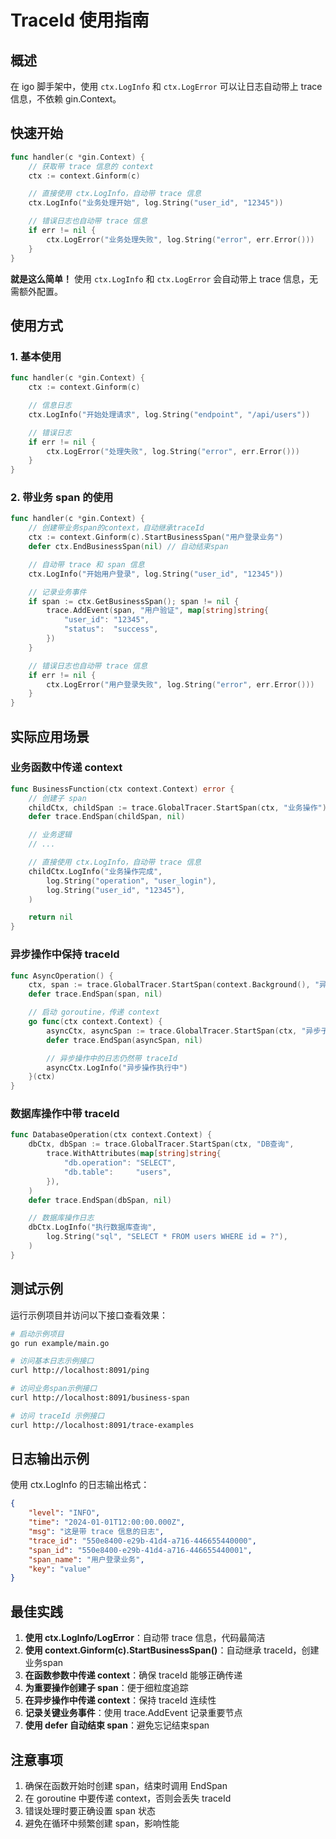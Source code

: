 # TraceId 使用指南

## 概述

在 igo 脚手架中，使用 `ctx.LogInfo` 和 `ctx.LogError` 可以让日志自动带上 trace 信息，不依赖 gin.Context。

## 快速开始

```go
func handler(c *gin.Context) {
    // 获取带 trace 信息的 context
    ctx := context.Ginform(c)

    // 直接使用 ctx.LogInfo，自动带 trace 信息
    ctx.LogInfo("业务处理开始", log.String("user_id", "12345"))

    // 错误日志也自动带 trace 信息
    if err != nil {
        ctx.LogError("业务处理失败", log.String("error", err.Error()))
    }
}
```

**就是这么简单！** 使用 `ctx.LogInfo` 和 `ctx.LogError` 会自动带上 trace 信息，无需额外配置。

## 使用方式

### 1. 基本使用

```go
func handler(c *gin.Context) {
    ctx := context.Ginform(c)

    // 信息日志
    ctx.LogInfo("开始处理请求", log.String("endpoint", "/api/users"))

    // 错误日志
    if err != nil {
        ctx.LogError("处理失败", log.String("error", err.Error()))
    }
}
```

### 2. 带业务 span 的使用

```go
func handler(c *gin.Context) {
    // 创建带业务span的context，自动继承traceId
    ctx := context.Ginform(c).StartBusinessSpan("用户登录业务")
    defer ctx.EndBusinessSpan(nil) // 自动结束span

    // 自动带 trace 和 span 信息
    ctx.LogInfo("开始用户登录", log.String("user_id", "12345"))

    // 记录业务事件
    if span := ctx.GetBusinessSpan(); span != nil {
        trace.AddEvent(span, "用户验证", map[string]string{
            "user_id": "12345",
            "status":  "success",
        })
    }

    // 错误日志也自动带 trace 信息
    if err != nil {
        ctx.LogError("用户登录失败", log.String("error", err.Error()))
    }
}
```

## 实际应用场景

### 业务函数中传递 context

```go
func BusinessFunction(ctx context.Context) error {
    // 创建子 span
    childCtx, childSpan := trace.GlobalTracer.StartSpan(ctx, "业务操作")
    defer trace.EndSpan(childSpan, nil)

    // 业务逻辑
    // ...

    // 直接使用 ctx.LogInfo，自动带 trace 信息
    childCtx.LogInfo("业务操作完成",
        log.String("operation", "user_login"),
        log.String("user_id", "12345"),
    )

    return nil
}
```

### 异步操作中保持 traceId

```go
func AsyncOperation() {
    ctx, span := trace.GlobalTracer.StartSpan(context.Background(), "异步操作")
    defer trace.EndSpan(span, nil)

    // 启动 goroutine，传递 context
    go func(ctx context.Context) {
        asyncCtx, asyncSpan := trace.GlobalTracer.StartSpan(ctx, "异步子操作")
        defer trace.EndSpan(asyncSpan, nil)

        // 异步操作中的日志仍然带 traceId
        asyncCtx.LogInfo("异步操作执行中")
    }(ctx)
}
```

### 数据库操作中带 traceId

```go
func DatabaseOperation(ctx context.Context) {
    dbCtx, dbSpan := trace.GlobalTracer.StartSpan(ctx, "DB查询",
        trace.WithAttributes(map[string]string{
            "db.operation": "SELECT",
            "db.table":     "users",
        }),
    )
    defer trace.EndSpan(dbSpan, nil)

    // 数据库操作日志
    dbCtx.LogInfo("执行数据库查询",
        log.String("sql", "SELECT * FROM users WHERE id = ?"),
    )
}
```

## 测试示例

运行示例项目并访问以下接口查看效果：

```bash
# 启动示例项目
go run example/main.go

# 访问基本日志示例接口
curl http://localhost:8091/ping

# 访问业务span示例接口
curl http://localhost:8091/business-span

# 访问 traceId 示例接口
curl http://localhost:8091/trace-examples
```

## 日志输出示例

使用 ctx.LogInfo 的日志输出格式：

```json
{
    "level": "INFO",
    "time": "2024-01-01T12:00:00.000Z",
    "msg": "这是带 trace 信息的日志",
    "trace_id": "550e8400-e29b-41d4-a716-446655440000",
    "span_id": "550e8400-e29b-41d4-a716-446655440001",
    "span_name": "用户登录业务",
    "key": "value"
}
```

## 最佳实践

1. **使用 ctx.LogInfo/LogError**：自动带 trace 信息，代码最简洁
2. **使用 context.Ginform(c).StartBusinessSpan()**：自动继承 traceId，创建业务span
3. **在函数参数中传递 context**：确保 traceId 能够正确传递
4. **为重要操作创建子 span**：便于细粒度追踪
5. **在异步操作中传递 context**：保持 traceId 连续性
6. **记录关键业务事件**：使用 trace.AddEvent 记录重要节点
7. **使用 defer 自动结束 span**：避免忘记结束span

## 注意事项

1. 确保在函数开始时创建 span，结束时调用 EndSpan
2. 在 goroutine 中要传递 context，否则会丢失 traceId
3. 错误处理时要正确设置 span 状态
4. 避免在循环中频繁创建 span，影响性能
